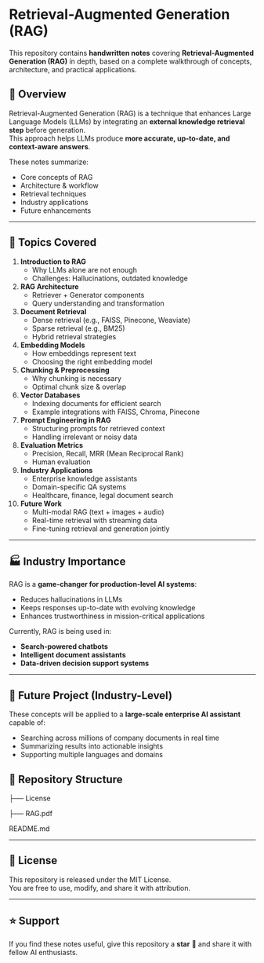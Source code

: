 # Retrieval-Augmented Generation (RAG)

This repository contains **handwritten notes** covering **Retrieval-Augmented Generation (RAG)** in depth, based on a complete walkthrough of concepts, architecture, and practical applications.

## 📌 Overview
Retrieval-Augmented Generation (RAG) is a technique that enhances Large Language Models (LLMs) by integrating an **external knowledge retrieval step** before generation.  
This approach helps LLMs produce **more accurate, up-to-date, and context-aware answers**.

These notes summarize:
- Core concepts of RAG
- Architecture & workflow
- Retrieval techniques
- Industry applications
- Future enhancements

---

## 📖 Topics Covered
1. **Introduction to RAG**
   - Why LLMs alone are not enough
   - Challenges: Hallucinations, outdated knowledge
2. **RAG Architecture**
   - Retriever + Generator components
   - Query understanding and transformation
3. **Document Retrieval**
   - Dense retrieval (e.g., FAISS, Pinecone, Weaviate)
   - Sparse retrieval (e.g., BM25)
   - Hybrid retrieval strategies
4. **Embedding Models**
   - How embeddings represent text
   - Choosing the right embedding model
5. **Chunking & Preprocessing**
   - Why chunking is necessary
   - Optimal chunk size & overlap
6. **Vector Databases**
   - Indexing documents for efficient search
   - Example integrations with FAISS, Chroma, Pinecone
7. **Prompt Engineering in RAG**
   - Structuring prompts for retrieved context
   - Handling irrelevant or noisy data
8. **Evaluation Metrics**
   - Precision, Recall, MRR (Mean Reciprocal Rank)
   - Human evaluation
9. **Industry Applications**
   - Enterprise knowledge assistants
   - Domain-specific QA systems
   - Healthcare, finance, legal document search
10. **Future Work**
    - Multi-modal RAG (text + images + audio)
    - Real-time retrieval with streaming data
    - Fine-tuning retrieval and generation jointly

---

## 🏭 Industry Importance
RAG is a **game-changer for production-level AI systems**:
- Reduces hallucinations in LLMs
- Keeps responses up-to-date with evolving knowledge
- Enhances trustworthiness in mission-critical applications

Currently, RAG is being used in:
- **Search-powered chatbots**
- **Intelligent document assistants**
- **Data-driven decision support systems**

---

## 🚀 Future Project (Industry-Level)
These concepts will be applied to a **large-scale enterprise AI assistant** capable of:
- Searching across millions of company documents in real time
- Summarizing results into actionable insights
- Supporting multiple languages and domains

## 📂 Repository Structure
├── License

├── RAG.pdf

README.md

---

## 📜 License
This repository is released under the MIT License.  
You are free to use, modify, and share it with attribution.

---

## ⭐ Support
If you find these notes useful, give this repository a **star** 🌟 and share it with fellow AI enthusiasts.
